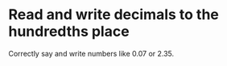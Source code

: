 # Read and write decimals to the hundredths place

Correctly say and write numbers like 0.07 or 2.35.
